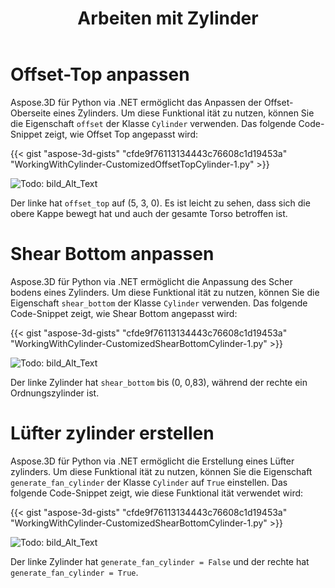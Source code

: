 ﻿---
title: Arbeiten mit Zylinder
type: docs
weight: 130
url: /de/python-net/working-with-cylinder/
description: Aspose.3D für Python via .NET ermöglicht das Anpassen der Offset-Oberseite eines Zylinders. Um diese Funktional ität zu nutzen, können Sie die Offset-Eigenschaft der Cylinder-Klasse verwenden.
---
# **Offset-Top anpassen**
Aspose.3D für Python via .NET ermöglicht das Anpassen der Offset-Oberseite eines Zylinders. Um diese Funktional ität zu nutzen, können Sie die Eigenschaft `offset` der Klasse `Cylinder` verwenden. Das folgende Code-Snippet zeigt, wie Offset Top angepasst wird:



{{< gist "aspose-3d-gists" "cfde9f76113134443c76608c1d19453a" "WorkingWithCylinder-CustomizedOffsetTopCylinder-1.py" >}}

![Todo: bild_Alt_Text](working-with-cylinder_1.png)

Der linke hat `offset_top` auf (5, 3, 0). Es ist leicht zu sehen, dass sich die obere Kappe bewegt hat und auch der gesamte Torso betroffen ist.
# **Shear Bottom anpassen**
Aspose.3D für Python via .NET ermöglicht die Anpassung des Scher bodens eines Zylinders. Um diese Funktional ität zu nutzen, können Sie die Eigenschaft `shear_bottom` der Klasse `Cylinder` verwenden. Das folgende Code-Snippet zeigt, wie Shear Bottom angepasst wird:



{{< gist "aspose-3d-gists" "cfde9f76113134443c76608c1d19453a" "WorkingWithCylinder-CustomizedShearBottomCylinder-1.py" >}}

![Todo: bild_Alt_Text](working-with-cylinder_2.png)

Der linke Zylinder hat `shear_bottom` bis (0, 0,83), während der rechte ein Ordnungszylinder ist.
# **Lüfter zylinder erstellen**
Aspose.3D für Python via .NET ermöglicht die Erstellung eines Lüfter zylinders. Um diese Funktional ität zu nutzen, können Sie die Eigenschaft `generate_fan_cylinder` der Klasse `Cylinder` auf `True` einstellen. Das folgende Code-Snippet zeigt, wie diese Funktional ität verwendet wird:



{{< gist "aspose-3d-gists" "cfde9f76113134443c76608c1d19453a" "WorkingWithCylinder-CustomizedShearBottomCylinder-1.py" >}}

![Todo: bild_Alt_Text](working-with-cylinder_3.png)

Der linke Zylinder hat `generate_fan_cylinder = False` und der rechte hat `generate_fan_cylinder = True`.
